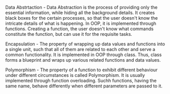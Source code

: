 Data Abstrtaction - Data Abstraction is the process of providing only the essential information, while hiding all the background details. It creates black boxes for the certain processes, so that the user doesn't know the intricate details of what is happening. In OOP, it is implemented through functions. Creating a function, the user doesn't know what commands constitute the function, but can use it for the requisite tasks.

Encapsulation - The property of wrapping up data values and functions into a single unit, such that all of them are related to each other and serve a common functionality. It is implemented in OOP through class. Thus, class forms a blueprint and wraps up various related functions and data values.

Polymorphism - The property of a function to exhibit different behaviour under different circumstances is called Polymorphism. It is usually implemented through function overloading. Suchh functions, having the same name, behave differently when different parameters are passed to it.
